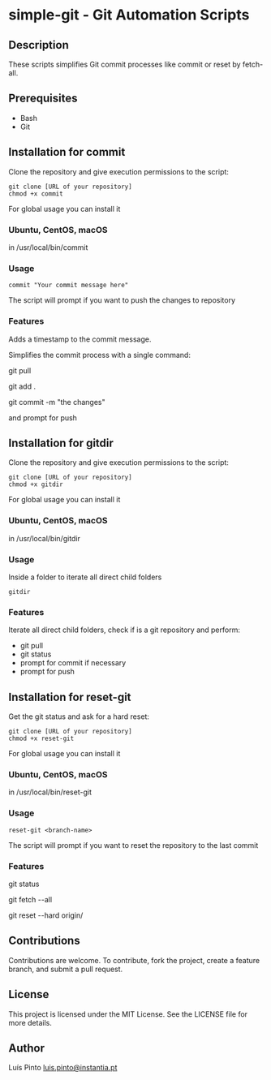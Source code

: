 # simple-git - Git Automation Scripts

## Description
These scripts simplifies Git commit processes like commit or reset by fetch-all.

## Prerequisites
- Bash
- Git

## Installation for commit
Clone the repository and give execution permissions to the script:
```
git clone [URL of your repository]
chmod +x commit
```
For global usage you can install it 
### Ubuntu, CentOS, macOS
in /usr/local/bin/commit
### Usage
```
commit "Your commit message here"
```
The script will prompt if you want to push the changes to repository
### Features
Adds a timestamp to the commit message.

Simplifies the commit process with a single command:

git pull

git add .

git commit -m "the changes"

and prompt for push

## Installation for gitdir
Clone the repository and give execution permissions to the script:
```
git clone [URL of your repository]
chmod +x gitdir
```
For global usage you can install it 
### Ubuntu, CentOS, macOS
in /usr/local/bin/gitdir
### Usage
Inside a folder to iterate all direct child folders
```
gitdir
```
### Features
Iterate all direct child folders, check if is a git repository and perform:

- git pull
- git status
- prompt for commit if necessary
- prompt for push


## Installation for reset-git
Get the git status and ask for a hard reset:
```
git clone [URL of your repository]
chmod +x reset-git
```
For global usage you can install it 
### Ubuntu, CentOS, macOS
in /usr/local/bin/reset-git
### Usage
```
reset-git <branch-name>
```
The script will prompt if you want to reset the repository to the last commit

### Features
git status

git fetch --all

git reset --hard origin/<branch-name>

## Contributions
Contributions are welcome. 
To contribute, fork the project, create a feature branch, and submit a pull request.

## License
This project is licensed under the MIT License. See the LICENSE file for more details.

## Author
Luís Pinto
luis.pinto@instantia.pt
